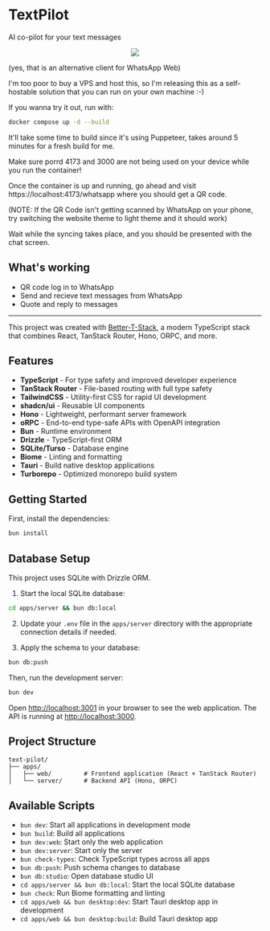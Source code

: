 # TextPilot

AI co-pilot for your text messages

<p align="center">
    <img src="https://raw.githubusercontent.com/shahank42/text-pilot/refs/heads/master/.github/text-pilot.jpg" border="0"></
</p>
<br />

(yes, that is an alternative client for WhatsApp Web)

I'm too poor to buy a VPS and host this, so I'm releasing this as a self-hostable solution that you can run on your own machine :-)

If you wanna try it out, run with:

```bash
docker compose up -d --build
```

It'll take some time to build since it's using Puppeteer, takes around 5 minutes for a fresh build for me.

Make sure porrd 4173 and 3000 are not being used on your device while you run the container!

Once the container is up and running, go ahead and visit https://localhost:4173/whatsapp where you should get a QR code.

(NOTE: If the QR Code isn't getting scanned by WhatsApp on your phone, try switching the website theme to light theme and it should work)

Wait while the syncing takes place, and you should be presented with the chat screen.

## What's working

- QR code log in to WhatsApp
- Send and recieve text messages from WhatsApp
- Quote and reply to messages

---

This project was created with [Better-T-Stack](https://github.com/AmanVarshney01/create-better-t-stack), a modern TypeScript stack that combines React, TanStack Router, Hono, ORPC, and more.

## Features

- **TypeScript** - For type safety and improved developer experience
- **TanStack Router** - File-based routing with full type safety
- **TailwindCSS** - Utility-first CSS for rapid UI development
- **shadcn/ui** - Reusable UI components
- **Hono** - Lightweight, performant server framework
- **oRPC** - End-to-end type-safe APIs with OpenAPI integration
- **Bun** - Runtime environment
- **Drizzle** - TypeScript-first ORM
- **SQLite/Turso** - Database engine
- **Biome** - Linting and formatting
- **Tauri** - Build native desktop applications
- **Turborepo** - Optimized monorepo build system

## Getting Started

First, install the dependencies:

```bash
bun install
```

## Database Setup

This project uses SQLite with Drizzle ORM.

1. Start the local SQLite database:

```bash
cd apps/server && bun db:local
```

2. Update your `.env` file in the `apps/server` directory with the appropriate connection details if needed.

3. Apply the schema to your database:

```bash
bun db:push
```

Then, run the development server:

```bash
bun dev
```

Open [http://localhost:3001](http://localhost:3001) in your browser to see the web application.
The API is running at [http://localhost:3000](http://localhost:3000).

## Project Structure

```
text-pilot/
├── apps/
│   ├── web/         # Frontend application (React + TanStack Router)
│   └── server/      # Backend API (Hono, ORPC)
```

## Available Scripts

- `bun dev`: Start all applications in development mode
- `bun build`: Build all applications
- `bun dev:web`: Start only the web application
- `bun dev:server`: Start only the server
- `bun check-types`: Check TypeScript types across all apps
- `bun db:push`: Push schema changes to database
- `bun db:studio`: Open database studio UI
- `cd apps/server && bun db:local`: Start the local SQLite database
- `bun check`: Run Biome formatting and linting
- `cd apps/web && bun desktop:dev`: Start Tauri desktop app in development
- `cd apps/web && bun desktop:build`: Build Tauri desktop app
